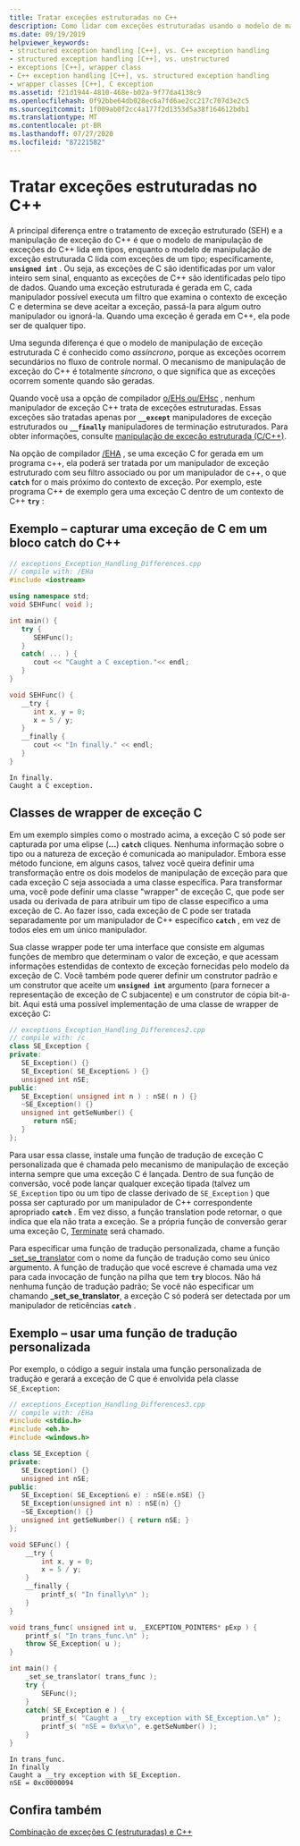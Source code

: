 ```yaml
---
title: Tratar exceções estruturadas no C++
description: Como lidar com exceções estruturadas usando o modelo de manipulação de exceções do C++.
ms.date: 09/19/2019
helpviewer_keywords:
- structured exception handling [C++], vs. C++ exception handling
- structured exception handling [C++], vs. unstructured
- exceptions [C++], wrapper class
- C++ exception handling [C++], vs. structured exception handling
- wrapper classes [C++], C exception
ms.assetid: f21d1944-4810-468e-b02a-9f77da4138c9
ms.openlocfilehash: 0f92bbe64db028ec6a7fd6ae2cc217c707d3e2c5
ms.sourcegitcommit: 1f009ab0f2cc4a177f2d1353d5a38f164612bdb1
ms.translationtype: MT
ms.contentlocale: pt-BR
ms.lasthandoff: 07/27/2020
ms.locfileid: "87221582"
---
```

# <a name="handle-structured-exceptions-in-c"></a>Tratar exceções estruturadas no C++

A principal diferença entre o tratamento de exceção estruturado (SEH) e a manipulação de exceção do C++ é que o modelo de manipulação de exceções do C++ lida em tipos, enquanto o modelo de manipulação de exceção estruturada C lida com exceções de um tipo; especificamente, **`unsigned int`** . Ou seja, as exceções de C são identificadas por um valor inteiro sem sinal, enquanto as exceções de C++ são identificadas pelo tipo de dados. Quando uma exceção estruturada é gerada em C, cada manipulador possível executa um filtro que examina o contexto de exceção C e determina se deve aceitar a exceção, passá-la para algum outro manipulador ou ignorá-la. Quando uma exceção é gerada em C++, ela pode ser de qualquer tipo.

Uma segunda diferença é que o modelo de manipulação de exceção estruturada C é conhecido como *assíncrono*, porque as exceções ocorrem secundários no fluxo de controle normal. O mecanismo de manipulação de exceção do C++ é totalmente *síncrono*, o que significa que as exceções ocorrem somente quando são geradas.

Quando você usa a opção de compilador [o/EHs ou/EHsc](../build/reference/eh-exception-handling-model.md) , nenhum manipulador de exceção C++ trata de exceções estruturadas. Essas exceções são tratadas apenas por **`__except`** manipuladores de exceção estruturados ou **`__finally`** manipuladores de terminação estruturados. Para obter informações, consulte [manipulação de exceção estruturada (C/C++)](structured-exception-handling-c-cpp.md).

Na opção de compilador [/EHA](../build/reference/eh-exception-handling-model.md) , se uma exceção C for gerada em um programa c++, ela poderá ser tratada por um manipulador de exceção estruturado com seu filtro associado ou por um manipulador de c++, o que **`catch`** for o mais próximo do contexto de exceção. Por exemplo, este programa C++ de exemplo gera uma exceção C dentro de um contexto de C++ **`try`** :

## <a name="example---catch-a-c-exception-in-a-c-catch-block"></a>Exemplo – capturar uma exceção de C em um bloco catch do C++

```cpp
// exceptions_Exception_Handling_Differences.cpp
// compile with: /EHa
#include <iostream>

using namespace std;
void SEHFunc( void );

int main() {
   try {
      SEHFunc();
   }
   catch( ... ) {
      cout << "Caught a C exception."<< endl;
   }
}

void SEHFunc() {
   __try {
      int x, y = 0;
      x = 5 / y;
   }
   __finally {
      cout << "In finally." << endl;
   }
}
```

```Output
In finally.
Caught a C exception.
```

## <a name="c-exception-wrapper-classes"></a>Classes de wrapper de exceção C

Em um exemplo simples como o mostrado acima, a exceção C só pode ser capturada por uma elipse (**...**) **`catch`** cliques. Nenhuma informação sobre o tipo ou a natureza de exceção é comunicada ao manipulador. Embora esse método funcione, em alguns casos, talvez você queira definir uma transformação entre os dois modelos de manipulação de exceção para que cada exceção C seja associada a uma classe específica. Para transformar uma, você pode definir uma classe "wrapper" de exceção C, que pode ser usada ou derivada de para atribuir um tipo de classe específico a uma exceção de C. Ao fazer isso, cada exceção de C pode ser tratada separadamente por um manipulador de C++ específico **`catch`** , em vez de todos eles em um único manipulador.

Sua classe wrapper pode ter uma interface que consiste em algumas funções de membro que determinam o valor de exceção, e que acessam informações estendidas de contexto de exceção fornecidas pelo modelo da exceção de C. Você também pode querer definir um construtor padrão e um construtor que aceite um **`unsigned int`** argumento (para fornecer a representação de exceção de C subjacente) e um construtor de cópia bit-a-bit. Aqui está uma possível implementação de uma classe de wrapper de exceção C:

```cpp
// exceptions_Exception_Handling_Differences2.cpp
// compile with: /c
class SE_Exception {
private:
   SE_Exception() {}
   SE_Exception( SE_Exception& ) {}
   unsigned int nSE;
public:
   SE_Exception( unsigned int n ) : nSE( n ) {}
   ~SE_Exception() {}
   unsigned int getSeNumber() {
      return nSE;
   }
};
```

Para usar essa classe, instale uma função de tradução de exceção C personalizada que é chamada pelo mecanismo de manipulação de exceção interna sempre que uma exceção C é lançada. Dentro de sua função de conversão, você pode lançar qualquer exceção tipada (talvez um `SE_Exception` tipo ou um tipo de classe derivado de `SE_Exception` ) que possa ser capturado por um manipulador de C++ correspondente apropriado **`catch`** . Em vez disso, a função translation pode retornar, o que indica que ela não trata a exceção. Se a própria função de conversão gerar uma exceção C, [Terminate](../c-runtime-library/reference/terminate-crt.md) será chamado.

Para especificar uma função de tradução personalizada, chame a função [_set_se_translator](../c-runtime-library/reference/set-se-translator.md) com o nome da função de tradução como seu único argumento. A função de tradução que você escreve é chamada uma vez para cada invocação de função na pilha que tem **`try`** blocos. Não há nenhuma função de tradução padrão; Se você não especificar um chamando **_set_se_translator**, a exceção C só poderá ser detectada por um manipulador de reticências **`catch`** .

## <a name="example---use-a-custom-translation-function"></a>Exemplo – usar uma função de tradução personalizada

Por exemplo, o código a seguir instala uma função personalizada de tradução e gerará a exceção de C que é envolvida pela classe `SE_Exception`:

```cpp
// exceptions_Exception_Handling_Differences3.cpp
// compile with: /EHa
#include <stdio.h>
#include <eh.h>
#include <windows.h>

class SE_Exception {
private:
   SE_Exception() {}
   unsigned int nSE;
public:
   SE_Exception( SE_Exception& e) : nSE(e.nSE) {}
   SE_Exception(unsigned int n) : nSE(n) {}
   ~SE_Exception() {}
   unsigned int getSeNumber() { return nSE; }
};

void SEFunc() {
    __try {
        int x, y = 0;
        x = 5 / y;
    }
    __finally {
        printf_s( "In finally\n" );
    }
}

void trans_func( unsigned int u, _EXCEPTION_POINTERS* pExp ) {
    printf_s( "In trans_func.\n" );
    throw SE_Exception( u );
}

int main() {
    _set_se_translator( trans_func );
    try {
        SEFunc();
    }
    catch( SE_Exception e ) {
        printf_s( "Caught a __try exception with SE_Exception.\n" );
        printf_s( "nSE = 0x%x\n", e.getSeNumber() );
    }
}
```

```Output
In trans_func.
In finally
Caught a __try exception with SE_Exception.
nSE = 0xc0000094
```

## <a name="see-also"></a>Confira também

[Combinação de exceções C (estruturadas) e C++](../cpp/mixing-c-structured-and-cpp-exceptions.md)

